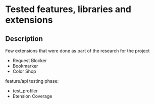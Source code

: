# Tested features, libraries and extensions

## Description

Few extensions that were done as part of the research for the project

- Request Blocker
- Bookmarker
- Color Shop

feature/api testing phase:

- test_profiler
- Etension Coverage
